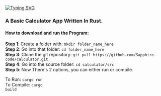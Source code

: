 <a href="https://git.io/typing-svg"><img src="https://readme-typing-svg.demolab.com?font=Cascadia+Code&weight=500&size=50&pause=1000&color=F74C00&center=true&random=false&width=883&height=100&lines=Rust+Calculator" alt="Typing SVG" /></a>

<h3>A Basic Calculator App Written In Rust.</h3>


<h4>How to download and run the Program:</h4>
<b>Step 1</b>: Create a folder with: <code>mkdir folder_name_here</code><br>
<b>Step 2</b>: Go into that folder: <code>cd folder_name_here</code><br>
<b>Step 3</b>: Clone the git repository: <code>git pull https://github.com/Sapphire-code/calculator.git</code><br>
<b>Step 4</b>: Go into the source folder: <code>cd calculator/src</code><br>
<b>Step 5</b>: Now There's 2 options, you can either run or compile.<br>

To Run: <code>cargo run</code><br>
To Compile: <code>cargo build</code>
